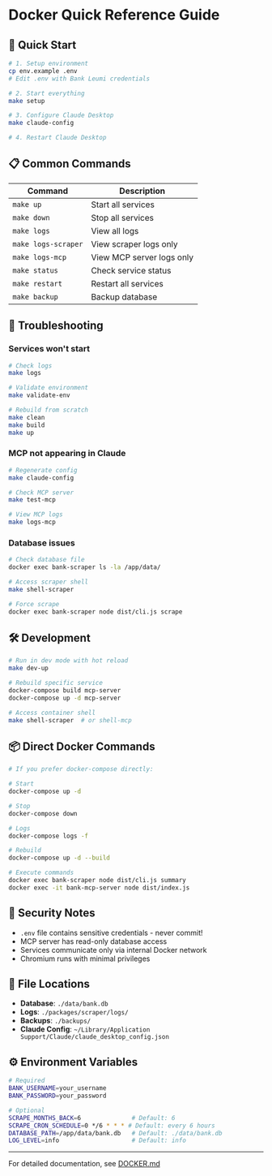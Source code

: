 # Docker Quick Reference Guide

## 🚀 Quick Start

```bash
# 1. Setup environment
cp env.example .env
# Edit .env with Bank Leumi credentials

# 2. Start everything
make setup

# 3. Configure Claude Desktop
make claude-config

# 4. Restart Claude Desktop
```

## 📋 Common Commands

| Command             | Description               |
| ------------------- | ------------------------- |
| `make up`           | Start all services        |
| `make down`         | Stop all services         |
| `make logs`         | View all logs             |
| `make logs-scraper` | View scraper logs only    |
| `make logs-mcp`     | View MCP server logs only |
| `make status`       | Check service status      |
| `make restart`      | Restart all services      |
| `make backup`       | Backup database           |

## 🔧 Troubleshooting

### Services won't start

```bash
# Check logs
make logs

# Validate environment
make validate-env

# Rebuild from scratch
make clean
make build
make up
```

### MCP not appearing in Claude

```bash
# Regenerate config
make claude-config

# Check MCP server
make test-mcp

# View MCP logs
make logs-mcp
```

### Database issues

```bash
# Check database file
docker exec bank-scraper ls -la /app/data/

# Access scraper shell
make shell-scraper

# Force scrape
docker exec bank-scraper node dist/cli.js scrape
```

## 🛠️ Development

```bash
# Run in dev mode with hot reload
make dev-up

# Rebuild specific service
docker-compose build mcp-server
docker-compose up -d mcp-server

# Access container shell
make shell-scraper  # or shell-mcp
```

## 📦 Direct Docker Commands

```bash
# If you prefer docker-compose directly:

# Start
docker-compose up -d

# Stop
docker-compose down

# Logs
docker-compose logs -f

# Rebuild
docker-compose up -d --build

# Execute commands
docker exec bank-scraper node dist/cli.js summary
docker exec -it bank-mcp-server node dist/index.js
```

## 🔐 Security Notes

- `.env` file contains sensitive credentials - never commit!
- MCP server has read-only database access
- Services communicate only via internal Docker network
- Chromium runs with minimal privileges

## 📁 File Locations

- **Database**: `./data/bank.db`
- **Logs**: `./packages/scraper/logs/`
- **Backups**: `./backups/`
- **Claude Config**: `~/Library/Application Support/Claude/claude_desktop_config.json`

## ⚙️ Environment Variables

```bash
# Required
BANK_USERNAME=your_username
BANK_PASSWORD=your_password

# Optional
SCRAPE_MONTHS_BACK=6              # Default: 6
SCRAPE_CRON_SCHEDULE=0 */6 * * * # Default: every 6 hours
DATABASE_PATH=/app/data/bank.db   # Default: ./data/bank.db
LOG_LEVEL=info                    # Default: info
```

---

For detailed documentation, see [DOCKER.md](./DOCKER.md)
